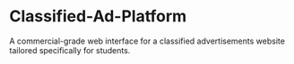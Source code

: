 # Classified-Ad-Platform
A commercial-grade web interface for a classified advertisements website tailored specifically for students.
